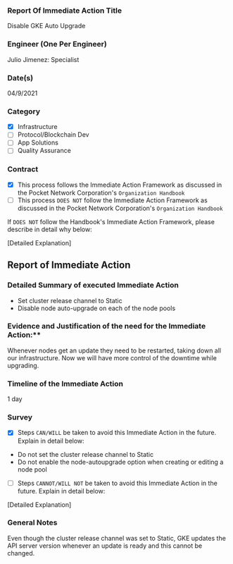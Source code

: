 ### Report Of Immediate Action Title 
Disable GKE Auto Upgrade
### Engineer (One Per Engineer)
Julio Jimenez: Specialist
### Date(s)
04/9/2021
### Category
- [X] Infrastructure
- [ ] Protocol/Blockchain Dev
- [ ] App Solutions
- [ ] Quality Assurance
### Contract
- [X] This process follows the Immediate Action Framework as discussed in the Pocket Network Corporation's `Organization Handbook`
- [ ] This process `DOES NOT` follow the Immediate Action Framework as discussed in the Pocket Network Corporation's `Organization Handbook`

If `DOES NOT` follow the Handbook's Immediate Action Framework, please describe in detail why below:

[Detailed Explanation]
## Report of Immediate Action
### Detailed Summary of executed Immediate Action
- Set cluster release channel to Static
- Disable node auto-upgrade on each of the node pools

### Evidence and Justification of the need for the Immediate Action:**
Whenever nodes get an update they need to be restarted, taking down all our infrastructure. Now we will have more control of the downtime while upgrading.
### Timeline of the Immediate Action
1 day

### Survey
- [X] Steps `CAN/WILL` be taken to avoid this Immediate Action in the future. Explain in detail below:

- Do not set the cluster release channel to Static
- Do not enable the node-autoupgrade option when creating or editing a node pool

- [ ] Steps `CANNOT/WILL NOT` be taken to avoid this Immediate Action in the future. Explain in detail below:

[Detailed Explanation]

### General Notes
Even though the cluster release channel was set to Static, GKE updates the API server version whenever an update is ready and this cannot be changed.